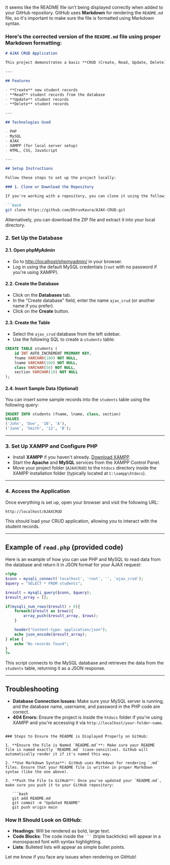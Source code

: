 It seems like the README file isn't being displayed correctly when added to your GitHub repository. GitHub uses **Markdown** for rendering the `README.md` file, so it's important to make sure the file is formatted using Markdown syntax.

### Here's the corrected version of the `README.md` file using proper Markdown formatting:

```markdown
# AJAX CRUD Application

This project demonstrates a basic **CRUD (Create, Read, Update, Delete)** application using **PHP**, **AJAX**, and **MySQL**. The application allows users to interact with student records, which include the student's first name (`fname`), last name (`lname`), class, and section.

---

## Features

- **Create** new student records
- **Read** student records from the database
- **Update** student records
- **Delete** student records

---

## Technologies Used

- PHP
- MySQL
- AJAX
- XAMPP (for local server setup)
- HTML, CSS, JavaScript

---

## Setup Instructions

Follow these steps to set up the project locally:

### 1. Clone or Download the Repository

If you're working with a repository, you can clone it using the following command:

```bash
git clone https://github.com/DhruvKaura/AJAX-CRUD.git
```

Alternatively, you can download the ZIP file and extract it into your local directory.

### 2. Set Up the Database

#### 2.1. Open phpMyAdmin
- Go to [http://localhost/phpmyadmin/](http://localhost/phpmyadmin/) in your browser.
- Log in using the default MySQL credentials (`root` with no password if you're using XAMPP).

#### 2.2. Create the Database
- Click on the **Databases** tab.
- In the "Create database" field, enter the name `ajax_crud` (or another name if you prefer).
- Click on the **Create** button.

#### 2.3. Create the Table
- Select the `ajax_crud` database from the left sidebar.
- Use the following SQL to create a `students` table:

```sql
CREATE TABLE students (
    id INT AUTO_INCREMENT PRIMARY KEY,
    fname VARCHAR(100) NOT NULL,
    lname VARCHAR(100) NOT NULL,
    class VARCHAR(50) NOT NULL,
    section VARCHAR(10) NOT NULL
);
```

#### 2.4. Insert Sample Data (Optional)
You can insert some sample records into the `students` table using the following query:

```sql
INSERT INTO students (fname, lname, class, section)
VALUES 
('John', 'Doe', '10', 'A'),
('Jane', 'Smith', '12', 'B');
```

---

### 3. Set Up XAMPP and Configure PHP

- Install **XAMPP** if you haven't already. [Download XAMPP](https://www.apachefriends.org/index.html).
- Start the **Apache** and **MySQL** services from the XAMPP Control Panel.
- Move your project folder (`AJAXCRUD`) to the `htdocs` directory inside the XAMPP installation folder (typically located at `C:\xampp\htdocs`).

---

### 4. Access the Application

Once everything is set up, open your browser and visit the following URL:

```bash
http://localhost/AJAXCRUD
```

This should load your CRUD application, allowing you to interact with the student records.

---

## Example of `read.php` (provided code)

Here is an example of how you can use PHP and MySQL to read data from the database and return it in JSON format for your AJAX request:

```php
<?php
$conn = mysqli_connect('localhost', 'root', '', 'ajax_crud');
$query = "SELECT * FROM students";

$result = mysqli_query($conn, $query);
$result_array = [];

if(mysqli_num_rows($result) > 0){
    foreach($result as $rows){
        array_push($result_array, $rows);
    }

    header("Content-type: application/json");
    echo json_encode($result_array);
} else {
    echo "No records found";
}
?>
```

This script connects to the MySQL database and retrieves the data from the `students` table, returning it as a JSON response.

---

## Troubleshooting

- **Database Connection Issues:** Make sure your MySQL server is running, and the database name, username, and password in the PHP code are correct.
- **404 Errors:** Ensure the project is inside the `htdocs` folder if you're using XAMPP and you're accessing it via `http://localhost/your-folder-name`.
```

### Steps to Ensure the README is Displayed Properly on GitHub:

1. **Ensure the File is Named `README.md`**: Make sure your README file is named exactly `README.md` (case-sensitive). GitHub will automatically render it if it's named this way.
   
2. **Use Markdown Syntax**: GitHub uses Markdown for rendering `.md` files. Ensure that your README file is written in proper Markdown syntax (like the one above).
   
3. **Push the File to GitHub**: Once you've updated your `README.md`, make sure you push it to your GitHub repository:
   
   ```bash
   git add README.md
   git commit -m "Updated README"
   git push origin main
   ```

### How It Should Look on GitHub:

- **Headings**: Will be rendered as bold, large text.
- **Code Blocks**: The code inside the ` ``` ` (triple backticks) will appear in a monospaced font with syntax highlighting.
- **Lists**: Bulleted lists will appear as simple bullet points.

Let me know if you face any issues when rendering on GitHub!
